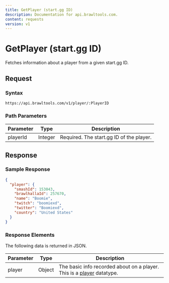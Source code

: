 ```yaml
---
title: GetPlayer (start.gg ID)
description: Documentation for api.brawltools.com.
content: requests
version: v1
---
```


# GetPlayer (start.gg ID)

Fetches information about a player from a given start.gg ID.

## Request

### Syntax

```url
https://api.brawltools.com/v1/player/:PlayerID
```

### Path Parameters

| Parameter | Type    | Description                              |
| --------- | ------- | ---------------------------------------- |
| playerId  | Integer | Required. The start.gg ID of the player. |

## Response

### Sample Response

```json
{
  "player": {
    "smashId": 153043,
    "brawlhallaId": 257670,
    "name": "Boomie",
    "twitch": "boomiexd",
    "twitter": "Boomiexd",
    "country": "United States"
  }
}
```

### Response Elements

The following data is returned in JSON.

| Parameter | Type   | Description                                                                                                   |
| --------- | ------ | ------------------------------------------------------------------------------------------------------------- |
| player    | Object | The basic info recorded about on a player. This is a <a href="../../../datatypes/player">player</a> datatype. |
